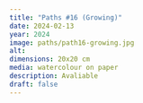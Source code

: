 ```yaml
---
title: "Paths #16 (Growing)"
date: 2024-02-13
year: 2024
image: paths/path16-growing.jpg
alt: 
dimensions: 20x20 cm
media: watercolour on paper
description: Avaliable
draft: false
---
```


